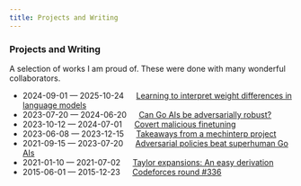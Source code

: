 ```yaml
---
title: Projects and Writing
---
```


### Projects and Writing
A selection of works I am proud of. These were done with many wonderful collaborators.

- 2024-09-01 — 2025-10-24 &emsp; [Learning to interpret weight differences in language models](https://www.lesswrong.com/posts/EKhTrhrCz2rNg7FmG/)
- 2023-07-20 — 2024-06-20 &emsp; [Can Go AIs be adversarially robust?](https://x.com/TonyWangIV/status/1803510231332536564)
- 2023-10-12 — 2024-07-01 &emsp; [Covert malicious finetuning](https://www.lesswrong.com/posts/33emJkmw5bMAXZHHt/)
- 2023-06-08 — 2023-12-15 &emsp; [Takeaways from a mechinterp project](https://www.lesswrong.com/posts/Ei8q37PB3cAky6kaK/)
- 2021-09-15 — 2023-07-20 &emsp; [Adversarial policies beat superhuman Go AIs](https://www.lesswrong.com/posts/DCL3MmMiPsuMxP45a/)
- 2021-01-10 — 2021-07-02 &emsp; [Taylor expansions: An easy derivation](/projects-and-writing/taylor-expansions/)
- 2015-06-01 — 2015-12-23 &emsp; [Codeforces round #336](https://codeforces.com/blog/entry/22233)
